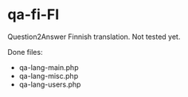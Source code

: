 qa-fi-FI
========

Question2Answer Finnish translation. Not tested yet. 

Done files:
* qa-lang-main.php
* qa-lang-misc.php
* qa-lang-users.php
